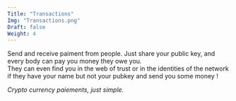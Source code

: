 ```yaml
---
Title: "Transactions"
Img: "Transactions.png"
Draft: false
Weight: 4
---
```


Send and receive paiment from people. Just share your public key,
and every body can pay you money they owe you.  
They can even find you in the web of trust or in the identities of the
network if they have your name but not your pubkey and send you some money !

*Crypto currency paiements, just simple.*
